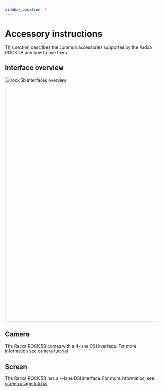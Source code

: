 ```yaml
---
sidebar_position: 4
---
```


# Accessory instructions

This section describes the common accessories supported by the Radxa ROCK 5B and how to use them.

## Interface overview

<img src="/img/rock5b/rock-5b-block-digram.webp" width="800" alt="rock 5b interfaces overview" />

## Camera

The Radxa ROCK 5B comes with a 4-lane CSI interface. For more information see [camera tutorial](../accessories/camera_4k)

## Screen

The Radxa ROCK 5B has a 4-lane DSI interface. For more information, see [screen usage tutorial](../accessories/display_use)
